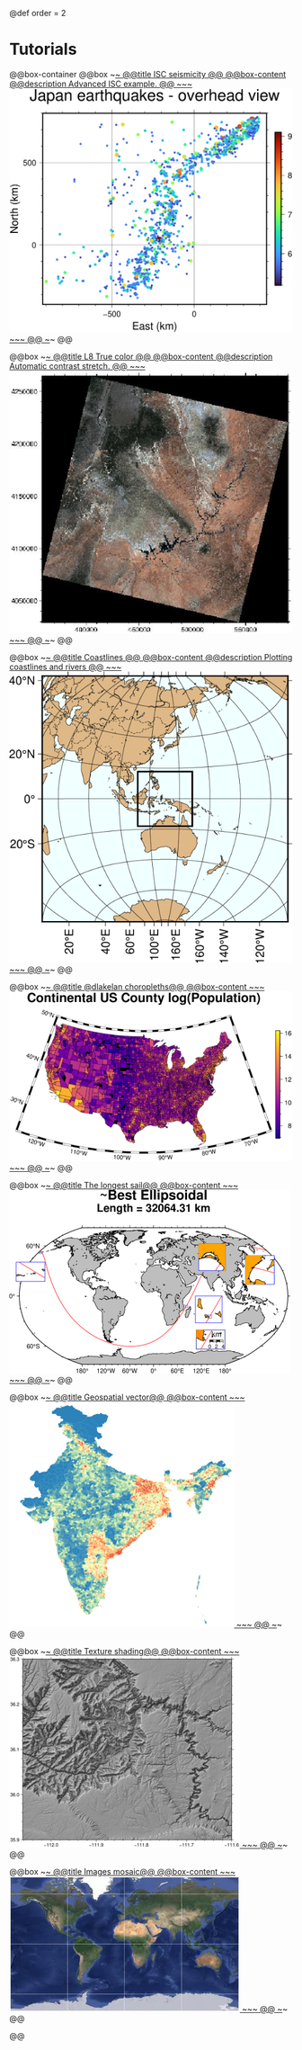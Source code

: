 @def order = 2

# Tutorials

@@box-container
  @@box
    ~~~<a class="boxlink" href="ISC/isc.jl">~~~
    @@title ISC seismicity @@
    @@box-content
      @@description
      Advanced ISC example.
      @@
      ~~~
      <img src="/tutorials/ISC/japan_quakes.png">
      ~~~
    @@
    ~~~</a>~~~
  @@

  @@box
    ~~~<a class="boxlink" href="Landsat8/histogram_stretch/">~~~
    @@title L8 True color @@
    @@box-content
      @@description
      Automatic contrast stretch.
      @@
      ~~~
      <img src="/tutorials/Landsat8/tille.jpg">
      ~~~
    @@
    ~~~</a>~~~
  @@

  @@box
    ~~~<a class="boxlink" href="coast/">~~~
    @@title Coastlines @@
    @@box-content
      @@description
      Plotting coastlines and rivers
      @@
      ~~~
      <img src="/tutorials/coast/tilelogo.png">
      ~~~
    @@
    ~~~</a>~~~
  @@

  @@box
    ~~~<a class="boxlink" href="dlakelan/GMTMaps/">~~~
    @@title @dlakelan choropleths@@
    @@box-content
      ~~~
      <img src="/tutorials/dlakelan/tilelogo.png">
      ~~~
    @@
    ~~~</a>~~~
  @@

  @@box
    ~~~<a class="boxlink" href="longest_sail/longestsail/">~~~
    @@title The longest sail@@
    @@box-content
      ~~~
      <img src="/tutorials/longest_sail/tilelogo.png">
      ~~~
    @@
    ~~~</a>~~~
  @@

  @@box
    ~~~<a class="boxlink" href="vector_shp/vector_shp/">~~~
    @@title Geospatial vector@@
    @@box-content
      ~~~
      <img src="/tutorials/vector_shp/tilelogo.png">
      ~~~
    @@
    ~~~</a>~~~
  @@

  @@box
    ~~~<a class="boxlink" href="texture_shading/texture/">~~~
    @@title Texture shading@@
    @@box-content
      ~~~
      <img src="/tutorials/texture_shading/tilelogo.png">
      ~~~
    @@
    ~~~</a>~~~
  @@

  @@box
    ~~~<a class="boxlink" href="mosaics/mosaic/">~~~
    @@title Images mosaic@@
    @@box-content
      ~~~
      <img src="/tutorials/mosaics/tilelogo.jpg">
      ~~~
    @@
    ~~~</a>~~~
  @@

@@
